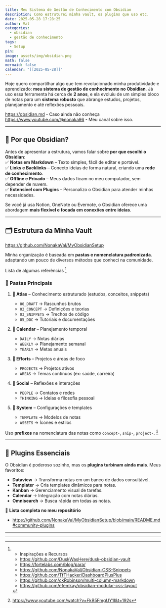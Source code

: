 ```yaml
---
title: Meu Sistema de Gestão de Conhecimento com Obsidian
description: Como estruturei minha vault, os plugins que uso etc.
date: 2025-05-28 17:28:25
author: Val
categories:
  - obsidian
  - gestão de conhecimento
tags:
  - Setup
pin: 
image: assets/img/obsidian.png
math: false
mermaid: false
calendar: "[[2025-05-28]]"
---
```


Hoje quero compartilhar algo que tem revolucionado minha produtividade e aprendizado: **meu sistema de gestão de conhecimento no Obsidian**. Já uso essa ferramenta há cerca de **2 anos**, e ela evoluiu de um simples bloco de notas para um **sistema robusto** que abrange estudos, projetos, planejamento e até reflexões pessoais.

<https://obsidian.md> - Caso ainda não conheça
<https://www.youtube.com/@nonaka96> - Meu canal sobre isso.

---

## 📌 Por que Obsidian?  

Antes de apresentar a estrutura, vamos falar sobre **por que escolhi o Obsidian**:  
✅ **Notas em Markdown** – Texto simples, fácil de editar e portável.  
✅ **Links e Backlinks** – Conecto ideias de forma natural, criando uma **rede de conhecimento**.  
✅ **Offline e Privado** – Meus dados ficam no meu computador, sem depender de nuvem.  
✅ **Extensível com Plugins** – Personalizo o Obsidian para atender minhas necessidades.  

Se você já usa Notion, OneNote ou Evernote, o Obsidian oferece uma abordagem **mais flexível e focada em conexões entre ideias**.  

---

## 🗂️ Estrutura da Minha Vault  

<https://github.com/NonakaVal/MyObsidianSetup>

Minha organização é baseada em **pastas e nomenclatura padronizada**. adaptando um pouco de diversos métodos que conheci na comunidade.

Lista de algumas referências [^1]

### 📂 Pastas Principais  

1. **📂 Atlas** – Conhecimento estruturado (estudos, conceitos, snippets)  
   - `00_DRAFT` → Rascunhos brutos  
   - `02_CONCEPT` → Definições e teorias  
   - `03_SNIPPETS` → Trechos de código  
   - `05_DOC` → Tutoriais e documentações  

2. **📂 Calendar** – Planejamento temporal  
   - `DAILY` → Notas diárias  
   - `WEEKLY` → Planejamento semanal  
   - `YEARLY` → Metas anuais  

3. **📂 Efforts** – Projetos e áreas de foco  
   - `PROJECTS` → Projetos ativos  
   - `AREAS` → Temas contínuos (ex: saúde, carreira)  

4. **📂 Social** – Reflexões e interações  
   - `PEOPLE` → Contatos e redes  
   - `THINKING` → Ideias e filosofia pessoal  

5. **📂 System** – Configurações e templates  
   - `TEMPLATE` → Modelos de notas  
   - `ASSETS` → Ícones e estilos  

 Uso **prefixos** na nomenclatura das notas como `concept-`, `snip-`, `project-`. [^2]


---

## 🔌 Plugins Essenciais  

O Obsidian é poderoso sozinho, mas os **plugins turbinam ainda mais**. Meus favoritos:  

- **Dataview** → Transforma notas em um banco de dados consultável.  
- **Templater** → Cria templates dinâmicos para notas.  
- **Kanban** → Gerenciamento visual de tarefas.  
- **Calendar** → Integração com notas diárias.  
- **Omnisearch** → Busca rápida em todas as notas.  

📌 **Lista completa no meu repositório**

- <https://github.com/NonakaVal/MyObsidianSetup/blob/main/README.md#community-plugins>

---
---

[^1]: - Inspirações e Recursos
	- <https://github.com/DuskWasHere/dusk-obsidian-vault>
	- <https://fortelabs.com/blog/para/>
	- <https://github.com/NonakaVal/Obsidian-CSS-Snippets>
	- <https://github.com/TfTHacker/DashboardPlusPlus>
	- <https://github.com/ckRobinson/multi-column-markdown>
	- <https://github.com/efemkay/obsidian-modular-css-layout>

[^2]: https://www.youtube.com/watch?v=FkB5FmgUY1I&t=192s
